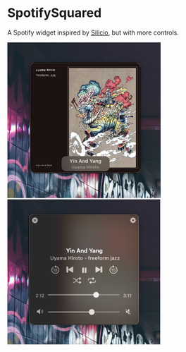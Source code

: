# SpotifySquared

A Spotify widget inspired by [Silicio](https://apps.apple.com/us/app/silicio-for-spotify-itunes/id933627574?mt=12), but with more controls.

![Album Artwork](/images/album_artwork.png)
![Controls](/images/menu.png)
